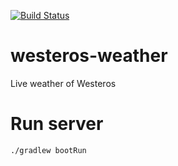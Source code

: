 [![Build Status](https://travis-ci.org/MColdFire/westeros-weather.svg?branch=master)](https://travis-ci.org/MColdFire/westeros-weather)

# westeros-weather
Live weather of Westeros

# Run server
```
./gradlew bootRun
```
